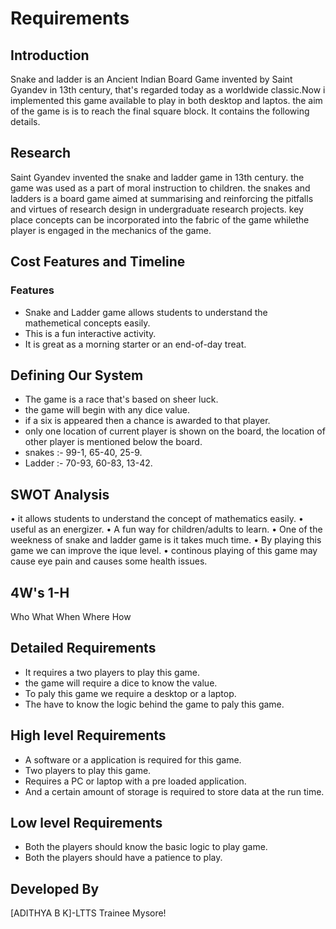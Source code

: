 # Requirements
## Introduction
Snake and ladder is an Ancient Indian Board Game invented by Saint Gyandev in 13th century, that's regarded today as a worldwide classic.Now i implemented this game available to play in both desktop and laptos. the aim of the game is is to reach the final square block. It contains the following details.
## Research
Saint Gyandev invented the snake and ladder game in 13th century. the game was used as a part of moral instruction to children. the snakes and ladders is a board game aimed at summarising and reinforcing the pitfalls and virtues of research design in undergraduate research projects. key place concepts can be incorporated into the fabric of the game whilethe player is engaged in the mechanics of the game.
## Cost Features and Timeline
### Features
-	Snake and Ladder game allows students to understand the mathemetical concepts easily.
-	This is a fun interactive activity.
-	It is great as a morning starter or an end-of-day treat.
## Defining Our System
-	The game is a race that's based on sheer luck.
-	the game will begin with any dice value.
-	if a six is appeared then a chance is awarded to that player.
-	only one location of current player is shown on the board, the location of other player is mentioned below the board.
-	snakes :- 99-1, 65-40, 25-9.
-	Ladder :- 70-93, 60-83, 13-42.

## SWOT Analysis
•	it allows students to understand the concept of mathematics easily.
•	useful as an energizer.
•	A fun way for children/adults to learn.
•	One of the weekness of snake and ladder game is it takes much time.
•	By playing this game we can improve the ique level.
•	continous playing of this game may cause eye pain and causes some health issues.
## 4W's 1-H
Who
What
When
Where
How
## Detailed Requirements
-	It requires a two players to play this game.
-	the game will require a dice to know the value.
-	To paly this game we require a desktop or a laptop.
-	The have to know the logic behind the game to paly this game.
## High level Requirements
- A software or a application is required for this game.
- Two players to play this game.       
- Requires a PC or laptop with a pre loaded application.
- And a certain amount of storage is required to store data at the run time.
## Low level Requirements
- Both the players should know the basic logic to play game.
- Both the players should have a patience to play.




## Developed By
[ADITHYA B K]-LTTS Trainee Mysore!

